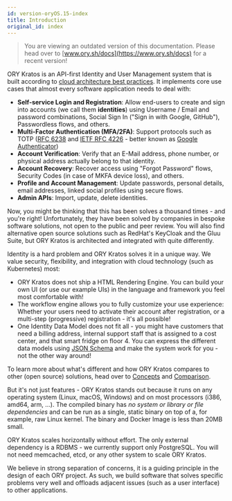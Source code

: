 ```yaml
---
id: version-oryOS.15-index
title: Introduction
original_id: index
---
```


> You are viewing an outdated version of this documentation. Please head over
> to [www.ory.sh/docs](https://www.ory.sh/docs) for a recent version!

ORY Kratos is an API-first Identity and User Management system that is built
according to
[cloud architecture best practices](../ecosystem/software-architecture-philosophy.md).
It implements core use cases that almost every software application needs to
deal with:

- **Self-service Login and Registration**: Allow end-users to create and sign
  into accounts (we call them **identities**) using Username / Email and
  password combinations, Social Sign In ("Sign in with Google, GitHub"),
  Passwordless flows, and others.
- **Multi-Factor Authentication (MFA/2FA)**: Support protocols such as TOTP
  ([RFC 6238](https://tools.ietf.org/html/rfc6238) and
  [IETF RFC 4226](https://tools.ietf.org/html/rfc4226) - better known as
  [Google Authenticator](https://en.wikipedia.org/wiki/Google_Authenticator))
- **Account Verification**: Verify that an E-Mail address, phone number, or
  physical address actually belong to that identity.
- **Account Recovery**: Recover access using "Forgot Password" flows, Security
  Codes (in case of MKFA device loss), and others.
- **Profile and Account Management**: Update passwords, personal details, email
  addresses, linked social profiles using secure flows.
- **Admin APIs**: Import, update, delete identities.

Now, you might be thinking that this has been solves a thousand times - and
you're right! Unfortunately, they have been solved by companies in bespoke
software solutions, not open to the public and peer review. You will also find
alternative open source solutions such as RedHat's KeyCloak and the Gluu Suite,
but ORY Kratos is architected and integrated with quite differently.

Identity is a hard problem and ORY Kratos solves it in a unique way. We value
security, flexibility, and integration with cloud technology (such as
Kubernetes) most:

- ORY Kratos does not ship a HTML Rendering Engine. You can build your own UI
  (or use our example UIs) in the language and framework you feel most
  comfortable with!
- The workflow engine allows you to fully customize your use experience: Whether
  your users need to activate their account after registration, or a multi-step
  (progressive) registration - it's all possible!
- One Identity Data Model does not fit all - you might have customers that need
  a billing address, internal support staff that is assigned to a cost center,
  and that smart fridge on floor 4. You can express the different data models
  using [JSON Schema](https://json-schema.org/) and make the system work for
  you - not the other way around!

To learn more about what's different and how ORY Kratos compares to other (open
source) solutions, head over to [Concepts](./concepts/index.md) and
[Comparison](./further-reading/comparison.md).

But it's not just features - ORY Kratos stands out because it runs on any
operating system (Linux, macOS, Windows) and on most processors (i386, amd64,
arm, ...). The compiled binary has _no system or library or file dependencies_
and can be run as a single, static binary on top of a, for example, raw Linux
kernel. The binary and Docker Image is less than 20MB small.

ORY Kratos scales horizontally without effort. The only external dependency is a
RDBMS - we currently support only PostgreSQL. You will not need memcached, etcd,
or any other system to scale ORY Kratos.

We believe in strong separation of concerns, it is a guiding principle in the
design of each ORY project. As such, we build software that solves specific
problems very well and offloads adjacent issues (such as a user interface) to
other applications.
